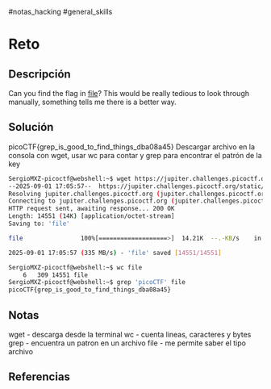 #notas_hacking #general_skills
# Reto
## Descripción
Can you find the flag in [file](https://jupiter.challenges.picoctf.org/static/495d43ee4a2b9f345a4307d053b4d88d/file)? This would be really tedious to look through manually, something tells me there is a better way.
## Solución
picoCTF{grep_is_good_to_find_things_dba08a45}
Descargar archivo en la consola con wget, usar wc para contar y grep para encontrar el patrón de la key
```bash
SergioMXZ-picoctf@webshell:~$ wget https://jupiter.challenges.picoctf.org/static/495d43ee4a2b9f345a4307d053b4d88d/file
--2025-09-01 17:05:57--  https://jupiter.challenges.picoctf.org/static/495d43ee4a2b9f345a4307d053b4d88d/file
Resolving jupiter.challenges.picoctf.org (jupiter.challenges.picoctf.org)... 3.131.60.8
Connecting to jupiter.challenges.picoctf.org (jupiter.challenges.picoctf.org)|3.131.60.8|:443... connected.
HTTP request sent, awaiting response... 200 OK
Length: 14551 (14K) [application/octet-stream]
Saving to: 'file'

file                100%[===================>]  14.21K  --.-KB/s    in 0s      

2025-09-01 17:05:57 (335 MB/s) - 'file' saved [14551/14551]

SergioMXZ-picoctf@webshell:~$ wc file
    6   309 14551 file
SergioMXZ-picoctf@webshell:~$ grep 'picoCTF' file
picoCTF{grep_is_good_to_find_things_dba08a45}
```
## Notas
wget - descarga desde la terminal
wc - cuenta lineas, caracteres y bytes
grep - encuentra un patron en un archivo
file - me permite saber el tipo archivo
## Referencias